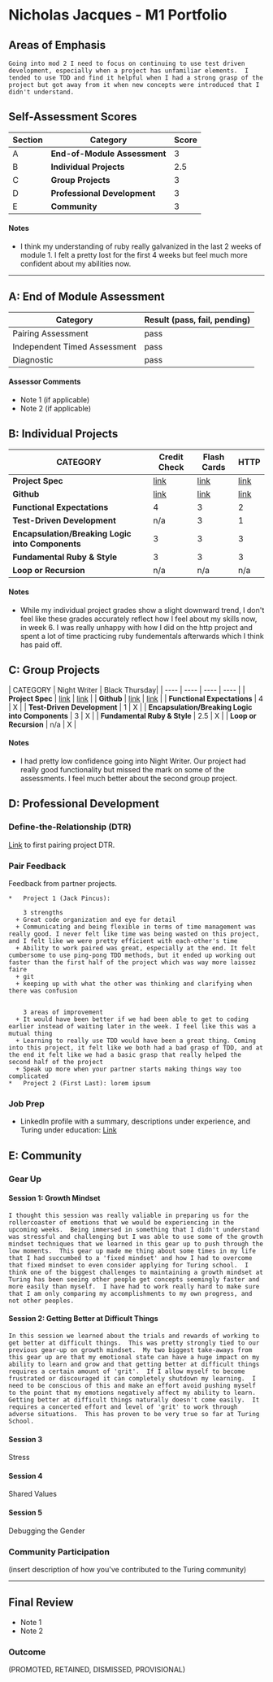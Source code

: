 # Nicholas Jacques - M1 Portfolio

## Areas of Emphasis
```
Going into mod 2 I need to focus on continuing to use test driven development, especially when a project has unfamiliar elements.  I tended to use TDD and find it helpful when I had a strong grasp of the project but got away from it when new concepts were introduced that I didn't understand.
```
## Self-Assessment Scores

| Section | Category | Score |
| --- | ----- | --- |
| A | **End-of-Module Assessment** | 3 |
| B | **Individual Projects** | 2.5 |
| C | **Group Projects** | 3 |
| D | **Professional Development** | 3 |
| E | **Community** | 3 |

#### Notes

*   I think my understanding of ruby really galvanized in the last 2 weeks of module 1.  I felt a pretty lost for the first 4 weeks but feel much more confident about my abilities now.

------------------------------------------------

## A: End of Module Assessment

 Category | Result (pass, fail, pending) |
| ----- | --- |
| Pairing Assessment | pass |
| Independent Timed Assessment | pass |
| Diagnostic | pass |

#### Assessor Comments

*   Note 1 (if applicable)
*   Note 2 (if applicable)


## B: Individual Projects

| CATEGORY | Credit Check | Flash Cards | HTTP |
| ---- | ---- | ---- | ---- |
| **Project Spec** | [link](http://backend.turing.io/module1/projects/credit_check) | [link](http://backend.turing.io/module1/projects/flashcards) | [link](http://backend.turing.io/module1/projects/http_yeah_you_know_me) |
| **Github** | [link](https://github.com/NicholasJacques/Projects/blob/master/credit_check.rb) | [link](https://github.com/NicholasJacques/flash_cards) | [link](https://github.com/NicholasJacques/http_yeah_you_know_me) |
| **Functional Expectations** | 4 | 3 | 2 |
| **Test-Driven Development** | n/a | 3 | 1 |
| **Encapsulation/Breaking Logic into Components** | 3 | 3 | 3 |
| **Fundamental Ruby & Style** | 3 | 3 | 3 |
| **Loop or Recursion** | n/a | n/a| n/a |

#### Notes

*   While my individual project grades show a slight downward trend, I don't feel like these grades accurately reflect how I feel about my skills now, in week 6.  I was really unhappy with how I did on the http project and spent a lot of time practicing ruby fundementals afterwards which I think has paid off.


## C: Group Projects

| CATEGORY | Night Writer | Black Thursday|
| ---- | ---- | ---- | ---- |
| **Project Spec** | [link](http://backend.turing.io/module1/projects/night_writer) | [link](http://backend.turing.io/module1/projects/black_thursday) |
| **Github** | [link](https://github.com/jwpincus/night_writer) | [link](https://github.com/NicholasJacques/black_thursday) |
| **Functional Expectations** | 4 | X |
| **Test-Driven Development** | 1 | X |
| **Encapsulation/Breaking Logic into Components** | 3 | X |
| **Fundamental Ruby & Style** | 2.5 | X |
| **Loop or Recursion** | n/a | X |

#### Notes

*   I had pretty low confidence going into Night Writer.  Our project had really good functionality but missed the mark on some of the assessments.  I feel much better about the second group project.


## D: Professional Development

### Define-the-Relationship (DTR)

[Link](https://gist.github.com/NicholasJacques/0ea44afcf39a01b190d898f3999cbe6d) to first pairing project DTR.

### Pair Feedback

Feedback from partner projects.
```
*   Project 1 (Jack Pincus): 
    
    3 strengths
  + Great code organization and eye for detail
  + Communicating and being flexible in terms of time management was really good. I never felt like time was being wasted on this project, and I felt like we were pretty efficient with each-other's time
  + Ability to work paired was great, especially at the end. It felt cumbersome to use ping-pong TDD methods, but it ended up working out faster than the first half of the project which was way more laissez faire
  + git
  + keeping up with what the other was thinking and clarifying when there was confusion


    3 areas of improvement
  + It would have been better if we had been able to get to coding earlier instead of waiting later in the week. I feel like this was a mutual thing
  + Learning to really use TDD would have been a great thing. Coming into this project, it felt like we both had a bad grasp of TDD, and at the end it felt like we had a basic grasp that really helped the second half of the project
  + Speak up more when your partner starts making things way too complicated
*   Project 2 (First Last): lorem ipsum
```
### Job Prep

*   LinkedIn profile with a summary, descriptions under experience, and Turing under education: [Link](https://www.linkedin.com/in/nicholas-jacques-5b830082/)

## E: Community

### Gear Up

#### Session 1: Growth Mindset
```
I thought this session was really valiable in preparing us for the rollercoaster of emotions that we would be experiencing in the upcoming weeks.  Being immersed in something that I didn't understand was stressful and challenging but I was able to use some of the growth mindset techniques that we learned in this gear up to push through the low moments.  This gear up made me thing about some times in my life that I had succumbed to a 'fixed mindset' and how I had to overcome that fixed mindset to even consider applying for Turing school.  I think one of the biggest challenges to maintaining a growth mindset at Turing has been seeing other people get concepts seemingly faster and more easily than myself.  I have had to work really hard to make sure that I am only comparing my accomplishments to my own progress, and not other peoples.
```

#### Session 2: Getting Better at Difficult Things
```
In this session we learned about the trials and rewards of working to get better at difficult things.  This was pretty strongly tied to our previous gear-up on growth mindset.  My two biggest take-aways from this gear up are that my emotional state can have a huge impact on my ability to learn and grow and that getting better at difficult things requires a certain amount of 'grit'.  If I allow myself to become frustrated or discouraged it can completely shutdown my learning.  I need to be conscious of this and make an effort avoid pushing myself to the point that my emotions negatively affect my ability to learn.  Getting better at difficult things naturally doesn't come easily.  It requires a concerted effort and level of 'grit' to work through adverse situations.  This has proven to be very true so far at Turing School. 
```

#### Session 3
Stress

#### Session 4
Shared Values

#### Session 5
Debugging the Gender

### Community Participation
(insert description of how you've contributed to the Turing community)

-------------------------------------------------------------

## Final Review

*   Note 1
*   Note 2

### Outcome

(PROMOTED, RETAINED, DISMISSED, PROVISIONAL)